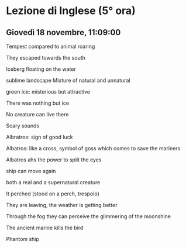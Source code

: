 # Lezione di Inglese (5° ora)
## Giovedì 18 novembre, 11:09:00



Tempest compared to animal roaring

They escaped towards the south


Iceberg floating on the water

sublime landscape 
Mixture of natural and unnatural

green ice: misterious but attractive

There was nothing but ice

No creature can live there


Scary sounds


Albratros: sign of good luck

Albatros: like a cross, symbol of goss which comes to save the mariners


Albatros ahs the power to split the eyes

ship can move again


both a real and a supernatural creature


It perched (stood on a perch, trespolo)

They are leaving, the weather is getting better


Through the fog they can perceive the glimmering of the moonshine

The ancient marine kills the bird



Phantom ship


<!--stackedit_data:
eyJoaXN0b3J5IjpbLTE1NTI2ODY1OTUsLTIwNjg5ODY4OTIsLT
E3MDA4NDYzODgsNTU3OTc0OTE5LC02NTIwNDk2ODhdfQ==
-->
